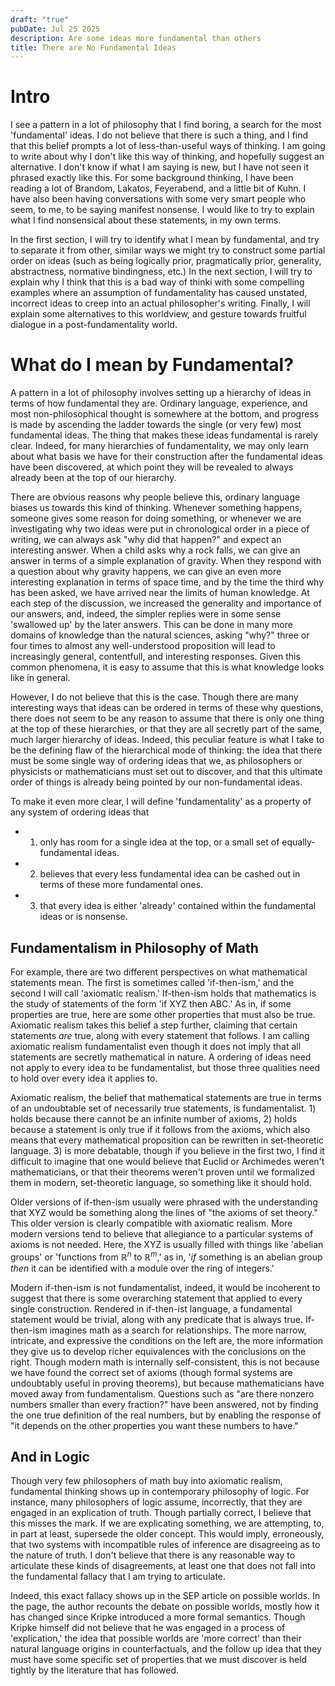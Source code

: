 ```yaml
---
draft: "true"
pubDate: Jul 25 2025
description: Are some ideas more fundamental than others
title: There are No Fundamental Ideas
---
```

# Intro

I see a pattern in a lot of philosophy that I find boring, a search for the most 'fundamental' ideas. I do not believe that there is such a thing, and I find that this belief prompts a lot of less-than-useful ways of thinking. I am going to write about why I don't like this way of thinking, and hopefully suggest an alternative. I don't know if what I am saying is new, but I have not seen it phrased exactly like this. For some background thinking, I have been reading a lot of Brandom, Lakatos, Feyerabend, and a little bit of Kuhn. I have also been having conversations with some very smart people who seem, to me, to be saying manifest nonsense. I would like to try to explain what I find nonsensical about these statements, in my own terms.

In the first section, I will try to identify what I mean by fundamental, and try to separate it from other, similar ways we might try to construct some partial order on ideas (such as being logically prior, pragmatically prior, generality, abstractness, normative bindingness, etc.) In the next section, I will try to explain why I think that this is a bad way of thinki with some compelling examples where an assumption of fundamentality has caused unstated, incorrect ideas to creep into an actual philosopher's writing. Finally, I will explain some alternatives to this worldview, and gesture towards fruitful dialogue in a post-fundamentality world. 

# What do I mean by Fundamental?

A pattern in a lot of philosophy involves setting up a hierarchy of ideas in terms of how fundamental they are. Ordinary language, experience, and most non-philosophical thought is somewhere at the bottom, and progress is made by ascending the ladder towards the single (or very few) most fundamental ideas. The thing that makes these ideas fundamental is rarely clear. Indeed, for many hierarchies of fundamentality, we may only learn about what basis we have for their construction after the fundamental ideas have been discovered, at which point they will be revealed to always already been at the top of our hierarchy. 

There are obvious reasons why people believe this, ordinary language biases us towards this kind of thinking. Whenever something happens, someone gives some reason for doing something, or whenever we are investigating why two ideas were put in chronological order in a piece of writing, we can always ask "why did that happen?" and expect an interesting answer. When a child asks why a rock falls, we can give an answer in terms of a simple explanation of gravity. When they respond with a question about why gravity happens, we can give an even more interesting explanation in terms of space time, and by the time the third why has been asked, we have arrived near the limits of human knowledge. At each step of the discussion, we increased the generality and importance of our answers, and, indeed, the simpler replies were in some sense 'swallowed up' by the later answers. This can be done in many more domains of knowledge than the natural sciences, asking "why?" three or four times to almost any well-understood proposition will lead to increasingly general, contentfull, and interesting responses. Given this common phenomena, it is easy to assume that this is what knowledge looks like in general.

However, I do not believe that this is the case. Though there are many interesting ways that ideas can be ordered in terms of these why questions, there does not seem to be any reason to assume that there is only one thing at the top of these hierarchies, or that they are all secretly part of the same, much larger hierarchy of ideas. Indeed, this peculiar feature is what I take to be the defining flaw of the hierarchical mode of thinking: the idea that there must be some single way of ordering ideas that we, as philosophers or physicists or mathematicians must set out to discover, and that this ultimate order of things is already being pointed by our non-fundamental ideas. 

To make it even more clear, I will define 'fundamentality' as a property of any system of ordering ideas that 
- 1) only has room for a single idea at the top, or a small set of equally-fundamental ideas.
- 2) believes that every less fundamental idea can be cashed out in terms of these more fundamental ones.
- 3) that every idea is either 'already' contained within the fundamental ideas or is nonsense.

## Fundamentalism in Philosophy of Math

For example, there are two different perspectives on what mathematical statements mean. The first is sometimes called 'if-then-ism,' and the second I will call 'axiomatic realism.' If-then-ism holds that mathematics is the study of statements of the form 'if XYZ then ABC.' As in, if some properties are true, here are some other properties that must also be true. Axiomatic realism takes this belief a step further, claiming that certain statements *are* true, along with every statement that follows. I am calling axiomatic realism fundamentalist even though it does not imply that all statements are secretly mathematical in nature. A ordering of ideas need not apply to every idea to be fundamentalist, but those three qualities need to hold over every idea it applies to.

Axiomatic realism, the belief that mathematical statements are true in terms of an undoubtable set of necessarily true statements, is fundamentalist. 1) holds because there cannot be an infinite number of axioms, 2) holds because a statement is only true if it follows from the axioms, which also means that every mathematical proposition can be rewritten in set-theoretic language. 3) is more debatable, though if you believe in the first two, I find it difficult to imagine that one would believe that Euclid or Archimedes weren't mathematicians, or that their theorems weren't proven until we formalized them in modern, set-theoretic language, so something like it should hold. 

Older versions of if-then-ism usually were phrased with the understanding that XYZ would be something along the lines of "the axioms of set theory." This older version is clearly compatible with axiomatic realism. More modern versions tend to believe that allegiance to a particular systems of axioms is not needed. Here, the XYZ is usually filled with things like 'abelian groups' or 'functions from $\mathbb{R}^n$ to $\mathbb{R}^m$,' as in, '*if* something is an abelian group *then* it can be identified with a module over the ring of integers.'

Modern if-then-ism is not fundamentalist, indeed, it would be incoherent to suggest that there is some overarching statement that applied to every single construction. Rendered in if-then-ist language, a fundamental statement would be trivial, along with any predicate that is always true. If-then-ism imagines math as a search for relationships. The more narrow, intricate, and expressive the conditions on the left are, the more information they give us to develop richer equivalences with the conclusions on the right. Though modern math is internally self-consistent, this is not because we have found the correct set of axioms (though formal systems are undoubtably useful in proving theorems), but because mathematicians have moved away from fundamentalism. Questions such as "are there nonzero numbers smaller than every fraction?" have been answered, not by finding the one true definition of the real numbers, but by enabling the response of "it depends on the other properties you want these numbers to have."

## And in Logic

Though very few philosophers of math buy into axiomatic realism, fundamental thinking shows up in contemporary philosophy of logic. For instance, many philosophers of logic assume, incorrectly, that they are engaged in an explication of truth.  Though partially correct, I believe that this misses the mark. If we are explicating something, we are attempting, to, in part at least, supersede the older concept. This would imply, erroneously, that two systems with incompatible rules of inference are disagreeing as to the nature of truth. I don't believe that there is any reasonable way to articulate these kinds of disagreements, at least one that does not fall into the fundamental fallacy that I am trying to articulate. 

Indeed, this exact fallacy shows up in the SEP article on possible worlds. In the page, the author recounts the debate on possible worlds, mostly how it has changed since Kripke introduced a more formal semantics. Though Kripke himself did not believe that he was engaged in a process of 'explication,' the idea that possible worlds are 'more correct' than their natural language origins in counterfactuals, and the follow up idea that they must have some specific set of properties that we must discover is held tightly by the literature that has followed. 